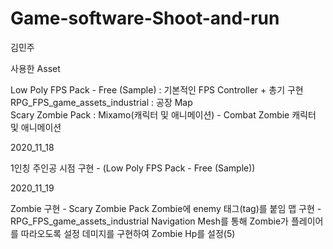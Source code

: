 # Game-software-Shoot-and-run


김민주

사용한 Asset

Low Poly FPS Pack - Free (Sample) : 기본적인 FPS Controller + 총기 구현  
RPG_FPS_game_assets_industrial : 공장 Map  
Scary Zombie Pack : Mixamo(캐릭터 및 애니메이션) - Combat Zombie 캐릭터 및 애니메이션



2020_11_18

1인칭 주인공 시점 구현 - (Low Poly FPS Pack - Free (Sample))



2020_11_19

Zombie 구현 - Scary Zombie Pack
Zombie에 enemy 태그(tag)를 붙임
맵 구현 - RPG_FPS_game_assets_industrial
Navigation Mesh를 통해 Zombie가 플레이어를 따라오도록 설정
데미지를 구현하여 Zombie Hp를 설정(5)






